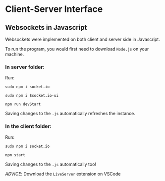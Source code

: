 # Client-Server Interface

## Websockets in Javascript

Websockets were implemented on both client and server side in Javascript.

To run the program, you would first need to download `Node.js` on your machine. 

### In server folder:

Run:

```sudo npm i socket.io```

```sudo npm i $socket.io-ui```

```npm run devStart```

Saving changes to the `.js` automatically refreshes the instance.

### In the client folder:

Run:

```sudo npm i socket.io```

```npm start```

Saving changes to the `.js` automatically too!

*ADVICE*: Download the `LiveServer` extension on VSCode